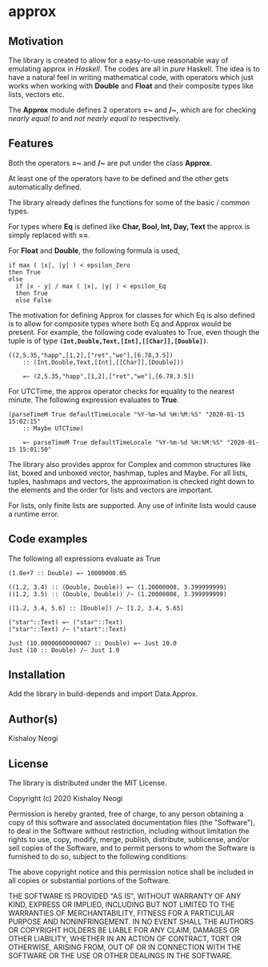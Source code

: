 # approx

## Motivation

The library is created to allow for a easy-to-use reasonable way of emulating approx in *Haskell*. The codes are all in *pure* Haskell. The idea is to have a natural feel in writing mathematical code, with operators which just works when working with **Double** and **Float** and their composite types like lists, vectors etc. 

The **Approx** module defines 2 operators **=~** and **/~**, which are for checking *nearly equal to* and *not nearly equal to* respectively. 

## Features
Both the operators **=~** and **/~** are put under the class **Approx**. 

At least one of the operators have to be defined and the other gets automatically defined. 

The library already defines the functions for some of the basic / common types. 

For types where **Eq** is defined like **Char, Bool, Int, Day, Text** the approx is simply replaced with **==**. 

For **Float** and **Double**, the following formula is used,

```
if max ( |x|, |y| ) < epsilon_Zero
then True
else 
  if |x - y| / max ( |x|, |y| ) < epsilon_Eq
  then True
  else False
```

The motivation for defining Approx for classes for which Eq is also defined is to allow for composite types where both Eq and Approx would be present. For example, the following code evaluates to True, even though the tuple is of type **```(Int,Double,Text,[Int],[[Char]],[Double])```**.
```
((2,5.35,"happ",[1,2],["ret","we"],[6.78,3.5]) 
    :: (Int,Double,Text,[Int],[[Char]],[Double])) 
    
    =~ (2,5.35,"happ",[1,2],["ret","we"],[6.78,3.5])
  ```

For UTCTime, the approx operator checks for equality to the nearest minute. The following expression evaluates to **True**.

```
(parseTimeM True defaultTimeLocale "%Y-%m-%d %H:%M:%S" "2020-01-15 15:02:15" 
    :: Maybe UTCTime)

    =~ parseTimeM True defaultTimeLocale "%Y-%m-%d %H:%M:%S" "2020-01-15 15:01:50"
```

The library also provides approx for Complex and common structures like list, boxed and unboxed vector, hashmap, tuples and Maybe. For all lists, tuples, hashmaps and vectors, the approximation is checked right down to the elements and the order for lists and vectors are important. 

For lists, only finite lists are supported. Any use of infinite lists would cause a runtime error. 

## Code examples
The following all expressions evaluate as True
```
(1.0e+7 :: Double) =~ 10000000.05

((1.2, 3.4) :: (Double, Double)) =~ (1.20000008, 3.399999999)
((1.2, 3.5) :: (Double, Double)) /~ (1.20000008, 3.399999999)

([1.2, 3.4, 5.6] :: [Double]) /~ [1.2, 3.4, 5.65]

("star"::Text) =~ ("star"::Text)
("star"::Text) /~ ("start"::Text)

Just (10.00000000000007 :: Double) =~ Just 10.0
Just (10 :: Double) /~ Just 1.0

```


## Installation
Add the library in build-depends and import Data.Approx. 

## Author(s)
Kishaloy Neogi

## License
The library is distributed under the MIT License.

Copyright (c) 2020 Kishaloy Neogi

Permission is hereby granted, free of charge, to any person obtaining a copy
of this software and associated documentation files (the "Software"), to deal
in the Software without restriction, including without limitation the rights
to use, copy, modify, merge, publish, distribute, sublicense, and/or sell
copies of the Software, and to permit persons to whom the Software is
furnished to do so, subject to the following conditions:

The above copyright notice and this permission notice shall be included in all
copies or substantial portions of the Software.

THE SOFTWARE IS PROVIDED "AS IS", WITHOUT WARRANTY OF ANY KIND, EXPRESS OR
IMPLIED, INCLUDING BUT NOT LIMITED TO THE WARRANTIES OF MERCHANTABILITY,
FITNESS FOR A PARTICULAR PURPOSE AND NONINFRINGEMENT. IN NO EVENT SHALL THE
AUTHORS OR COPYRIGHT HOLDERS BE LIABLE FOR ANY CLAIM, DAMAGES OR OTHER
LIABILITY, WHETHER IN AN ACTION OF CONTRACT, TORT OR OTHERWISE, ARISING FROM,
OUT OF OR IN CONNECTION WITH THE SOFTWARE OR THE USE OR OTHER DEALINGS IN THE
SOFTWARE.

